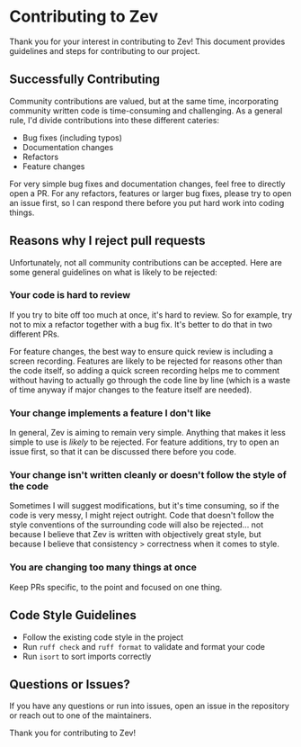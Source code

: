 # Contributing to Zev

Thank you for your interest in contributing to Zev! This document provides guidelines and steps for contributing to our project.

## Successfully Contributing

Community contributions are valued, but at the same time, incorporating community written code is time-consuming and challenging. As a general rule, I'd divide contributions into these different cateries:

- Bug fixes (including typos)
- Documentation changes
- Refactors
- Feature changes

For very simple bug fixes and documentation changes, feel free to directly open a PR. For any refactors, features or larger bug fixes, please try to open an issue first, so I can respond there before you put hard work into coding things.

## Reasons why I reject pull requests

Unfortunately, not all community contributions can be accepted. Here are some general guidelines on what is likely to be rejected:

### Your code is hard to review

If you try to bite off too much at once, it's hard to review. So for example, try not to mix a refactor together with a bug fix. It's better to do that in two different PRs.

For feature changes, the best way to ensure quick review is including a screen recording. Features are likely to be rejected for reasons other than the code itself, so adding a quick screen recording helps me to comment without having to actually go through the code line by line (which is a waste of time anyway if major changes to the feature itself are needed).

### Your change implements a feature I don't like

In general, Zev is aiming to remain very simple. Anything that makes it less simple to use is _likely_ to be rejected. For feature additions, try to open an issue first, so that it can be discussed there before you code.

### Your change isn't written cleanly or doesn't follow the style of the code

Sometimes I will suggest modifications, but it's time consuming, so if the code is very messy, I might reject outright. Code that doesn't follow the style conventions of the surrounding code will also be rejected... not because I believe that Zev is written with objectively great style, but because I believe that consistency > correctness when it comes to style.

### You are changing too many things at once

Keep PRs specific, to the point and focused on one thing.

## Code Style Guidelines

- Follow the existing code style in the project
- Run `ruff check` and `ruff format` to validate and format your code
- Run `isort` to sort imports correctly

## Questions or Issues?

If you have any questions or run into issues, open an issue in the repository or reach out to one of the maintainers.

Thank you for contributing to Zev!
